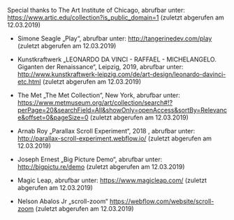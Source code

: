 Special thanks to The Art Institute of Chicago, abrufbar unter: https://www.artic.edu/collection?is_public_domain=1 (zuletzt abgerufen am 12.03.2019)

* Simone Seagle „Play“, abrufbar unter: http://tangerinedev.com/play (zuletzt abgerufen am 12.03.2019)
      
* Kunstkraftwerk „LEONARDO DA VINCI - RAFFAEL - MICHELANGELO. Giganten der Renaissance“, Leipzig, 2019, abrufbar unter: http://www.kunstkraftwerk-leipzig.com/de/art-design/leonardo-davinci-etc.html (zuletzt abgerufen am 12.03.2019)
      
* The Met „The Met Collection“, New York, abrufbar unter: https://www.metmuseum.org/art/collection/search#!?perPage=20&searchField=All&showOnly=openAccess&sortBy=Relevance&offset=0&pageSize=0 (zuletzt abgerufen am 12.03.2019)
      
* Arnab Roy „Parallax Scroll Experiment“, 2018 , abrufbar unter: http://parallax-scroll-experiment.webflow.io/ (zuletzt abgerufen am 12.03.2019)
      
* Joseph Ernest „Big Picture Demo“,
	abrufbar unter: http://bigpictu.re/demo (zuletzt abgerufen am 	12.03.2019)

* Magic Leap, abrufbar unter: https://www.magicleap.com/ (zuletzt abgerufen am 12.03.2019)
      
* Nelson Abalos Jr „scroll-zoom“ https://webflow.com/website/scroll-zoom (zuletzt abgerufen am 12.03.2019)